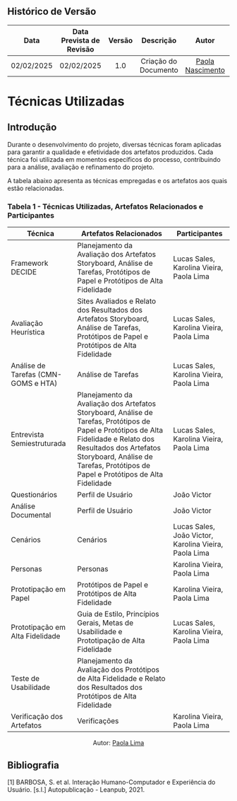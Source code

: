 ## Histórico de Versão
|    Data    | Data Prevista de Revisão | Versão |      Descrição       |                    Autor                    |                     Revisor                      |
| :--------: | :----------------------: | :----: | :------------------: | :-----------------------------------------: | :----------------------------------------------: |
| 02/02/2025 |        02/02/2025        |  1.0   | Criação do Documento | [Paola Nascimento](https://github.com/paolaalim) | [Karolina Vieira](https://github.com/Karolina91) |


# **Técnicas Utilizadas**


## Introdução

Durante o desenvolvimento do projeto, diversas técnicas foram aplicadas para garantir a qualidade e efetividade dos artefatos produzidos. Cada técnica foi utilizada em momentos específicos do processo, contribuindo para a análise, avaliação e refinamento do projeto.

A tabela abaixo apresenta as técnicas empregadas e os artefatos aos quais estão relacionadas.

### Tabela 1 - Técnicas Utilizadas, Artefatos Relacionados e Participantes

| Técnica | Artefatos Relacionados | Participantes |  
|------------|--------------------------|------------------|  
| Framework DECIDE | Planejamento da Avaliação dos Artefatos Storyboard, Análise de Tarefas, Protótipos de Papel e Protótipos de Alta Fidelidade | Lucas Sales, Karolina Vieira, Paola Lima |  
| Avaliação Heurística | Sites Avaliados e Relato dos Resultados dos Artefatos Storyboard, Análise de Tarefas, Protótipos de Papel e Protótipos de Alta Fidelidade | Lucas Sales, Karolina Vieira, Paola Lima |  
| Análise de Tarefas (CMN-GOMS e HTA) | Análise de Tarefas | Lucas Sales, Karolina Vieira, Paola Lima |  
| Entrevista Semiestruturada | Planejamento da Avaliação dos Artefatos Storyboard, Análise de Tarefas, Protótipos de Papel e Protótipos de Alta Fidelidade e Relato dos Resultados dos Artefatos Storyboard, Análise de Tarefas, Protótipos de Papel e Protótipos de Alta Fidelidade | Lucas Sales, Karolina Vieira, Paola Lima |  
| Questionários | Perfil de Usuário | João Victor |  
| Análise Documental | Perfil de Usuário | João Victor |  
| Cenários | Cenários | Lucas Sales, João Victor, Karolina Vieira, Paola Lima |  
| Personas | Personas | Karolina Vieira, Paola Lima|  
| Prototipação em Papel | Protótipos de Papel e Protótipos de Alta Fidelidade |Karolina Vieira, Paola Lima  |  
| Prototipação em Alta Fidelidade | Guia de Estilo, Princípios Gerais, Metas de Usabilidade e Prototipação de Alta Fidelidade | Lucas Sales, Karolina Vieira, Paola Lima |  
| Teste de Usabilidade | Planejamento da Avaliação dos Protótipos de Alta Fidelidade e Relato dos Resultados dos Protótipos de Alta Fidelidade |  |  
| Verificação dos Artefatos | Verificações | Karolina Vieira, Paola Lima |  

<p align="center">Autor: <a href="https://github.com/Paolaalim">Paola Lima</a></p>
 

## Bibliografia

[1] BARBOSA, S. et al. Interação Humano-Computador e Experiência do Usuário. [s.l.] Autopublicação - Leanpub, 2021.
